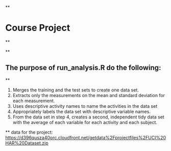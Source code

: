 **

Course Project
==============

**

**

The purpose of run_analysis.R do the following:
-----------------------------------------------

**

1) Merges the training and the test sets to create one data set.
2) Extracts only the measurements on the mean and standard deviation for each measurement. 
3) Uses descriptive activity names to name the activities in the data set
4) Appropriately labels the data set with descriptive variable names. 
5) From the data set in step 4, creates a second, independent tidy data set with the average of each variable for each activity and each subject.

**
 data for the project: 
https://d396qusza40orc.cloudfront.net/getdata%2Fprojectfiles%2FUCI%20HAR%20Dataset.zip 
